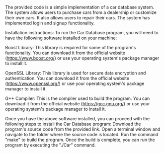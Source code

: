 The provided code is a simple implementation of a car database system. The system allows users to purchase cars from a dealership or customize their own cars. It also allows users to repair their cars. The system has implemented login and signup functionality.

Installation instructions:
To run the Car Database program, you will need to have the following software installed on your machine:

Boost Library: This library is required for some of the program's functionality. You can download it from the official website (https://www.boost.org/) or use your operating system's package manager to install it.

OpenSSL Library: This library is used for secure data encryption and authentication. You can download it from the official website (https://www.openssl.org/) or use your operating system's package manager to install it.

G++ Compiler: This is the compiler used to build the program. You can download it from the official website (https://gcc.gnu.org/) or use your operating system's package manager to install it.

Once you have the above software installed, you can proceed with the following steps to install the Car Database program:
Download the program's source code from the provided link.
Open a terminal window and navigate to the folder where the source code is located.
Run the command "make" to build the program.
Once the build is complete, you can run the program by executing the "./Car" command.
